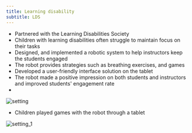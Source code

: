```yaml
---
title: Learning disability 
subtitle: LDS
---
```


- Partnered with the Learning Disabilities Society
- Children with learning disabilities often struggle to maintain focus on their tasks
- Designed, and implemented a robotic system to help instructors keep the students engaged
- The robot provides strategies such as breathing exercises, and games 
- Developed a user-friendly interface solution on the tablet  
- The robot made a positive impression on both students and instructors and improved students' engagement rate
- 
![setting](https://github.com/user-attachments/assets/4013a3f5-7707-44d1-a8cd-a58cc5d8340b)

- Children played games with the robot through a tablet

![setting_1](https://github.com/user-attachments/assets/084e0210-d601-47b2-b98e-ee2bbe256f4a)



